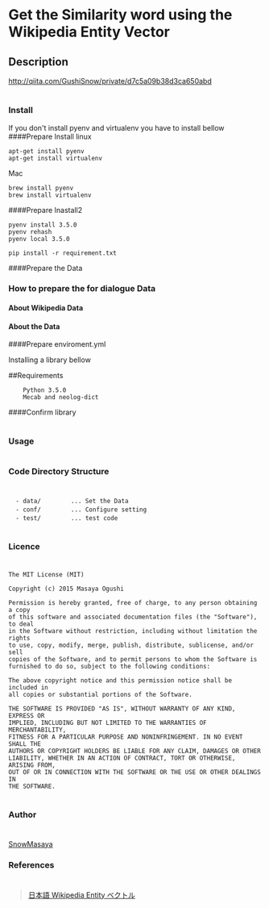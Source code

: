 Get the Similarity word using the Wikipedia Entity Vector
====




## Description

http://qiita.com/GushiSnow/private/d7c5a09b38d3ca650abd

#
### Install

If you don't install pyenv and virtualenv you have to install bellow
####Prepare Install
linux
```
apt-get install pyenv
apt-get install virtualenv
```
Mac
```
brew install pyenv
brew install virtualenv
```

####Prepare Inastall2
```
pyenv install 3.5.0
pyenv rehash
pyenv local 3.5.0
```

```
pip install -r requirement.txt
```

####Prepare the Data

### How to prepare the for dialogue Data

#### About Wikipedia Data


#### About the Data


####Prepare enviroment.yml


Installing a library bellow

##Requirements


```
    Python 3.5.0
	Mecab and neolog-dict
```

####Confirm library


#
### Usage
#

#
### Code Directory Structure
#
```
  - data/　　　　　... Set the Data
  - conf/　     　... Configure setting
  - test/　     　... test code
```
#
### Licence
#
```
The MIT License (MIT)

Copyright (c) 2015 Masaya Ogushi

Permission is hereby granted, free of charge, to any person obtaining a copy
of this software and associated documentation files (the "Software"), to deal
in the Software without restriction, including without limitation the rights
to use, copy, modify, merge, publish, distribute, sublicense, and/or sell
copies of the Software, and to permit persons to whom the Software is
furnished to do so, subject to the following conditions:

The above copyright notice and this permission notice shall be included in
all copies or substantial portions of the Software.

THE SOFTWARE IS PROVIDED "AS IS", WITHOUT WARRANTY OF ANY KIND, EXPRESS OR
IMPLIED, INCLUDING BUT NOT LIMITED TO THE WARRANTIES OF MERCHANTABILITY,
FITNESS FOR A PARTICULAR PURPOSE AND NONINFRINGEMENT. IN NO EVENT SHALL THE
AUTHORS OR COPYRIGHT HOLDERS BE LIABLE FOR ANY CLAIM, DAMAGES OR OTHER
LIABILITY, WHETHER IN AN ACTION OF CONTRACT, TORT OR OTHERWISE, ARISING FROM,
OUT OF OR IN CONNECTION WITH THE SOFTWARE OR THE USE OR OTHER DEALINGS IN
THE SOFTWARE.
```
#
### Author
#
[SnowMasaya](https://github.com/SnowMasaya)
### References
#
>[日本語 Wikipedia Entity ベクトル](http://www.cl.ecei.tohoku.ac.jp/~m-suzuki/jawiki_vector/)
